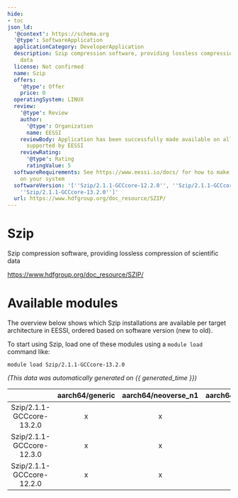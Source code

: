 ```yaml
---
hide:
- toc
json_ld:
  '@context': https://schema.org
  '@type': SoftwareApplication
  applicationCategory: DeveloperApplication
  description: Szip compression software, providing lossless compression of scientific
    data
  license: Not confirmed
  name: Szip
  offers:
    '@type': Offer
    price: 0
  operatingSystem: LINUX
  review:
    '@type': Review
    author:
      '@type': Organization
      name: EESSI
    reviewBody: Application has been successfully made available on all architectures
      supported by EESSI
    reviewRating:
      '@type': Rating
      ratingValue: 5
  softwareRequirements: See https://www.eessi.io/docs/ for how to make EESSI available
    on your system
  softwareVersion: '[''Szip/2.1.1-GCCcore-12.2.0'', ''Szip/2.1.1-GCCcore-12.3.0'',
    ''Szip/2.1.1-GCCcore-13.2.0'']'
  url: https://www.hdfgroup.org/doc_resource/SZIP/
---
```


Szip
====


Szip compression software, providing lossless compression of scientific data

https://www.hdfgroup.org/doc_resource/SZIP/
# Available modules


The overview below shows which Szip installations are available per target architecture in EESSI, ordered based on software version (new to old).

To start using Szip, load one of these modules using a `module load` command like:

```shell
module load Szip/2.1.1-GCCcore-13.2.0
```

*(This data was automatically generated on {{ generated_time }})*  

| |aarch64/generic|aarch64/neoverse_n1|aarch64/neoverse_v1|aarch64/nvidia|x86_64/generic|x86_64/amd/zen2|x86_64/amd/zen3|x86_64/amd/zen4|x86_64/intel/haswell|x86_64/intel/sapphirerapids|x86_64/intel/skylake_avx512|aarch64/nvidia/grace|
| :---: | :---: | :---: | :---: | :---: | :---: | :---: | :---: | :---: | :---: | :---: | :---: | :---: |
|Szip/2.1.1-GCCcore-13.2.0|x|x|x|-|x|x|x|x|x|x|x|x|
|Szip/2.1.1-GCCcore-12.3.0|x|x|x|-|x|x|x|x|x|x|x|x|
|Szip/2.1.1-GCCcore-12.2.0|x|x|x|-|x|x|x|x|x|x|x|x|
